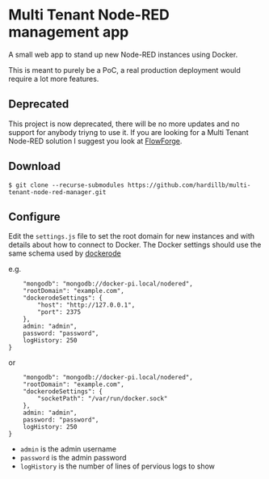 # Multi Tenant Node-RED management app

A small web app to stand up new Node-RED instances using Docker.

This is meant to purely be a PoC, a real production deployment would require a lot
more features.

## Deprecated 

This project is now deprecated, there will be no more updates and no support for anybody triyng to use it. If you are looking for a Multi Tenant Node-RED solution I suggest you look at [FlowForge](https://flowforge.com).

## Download

```
$ git clone --recurse-submodules https://github.com/hardillb/multi-tenant-node-red-manager.git
```

## Configure

Edit the `settings.js` file to set the root domain for new instances and with
details about how to connect to Docker. The Docker settings should use the same
schema used by [dockerode](https://www.npmjs.com/package/dockerode)

e.g.

```{
	"mongodb": "mongodb://docker-pi.local/nodered",
	"rootDomain": "example.com",
	"dockerodeSettings": {
		"host": "http://127.0.0.1",
		"port": 2375
	},
	admin: "admin",
	password: "password",
	logHistory: 250
}
```

or
```{
	"mongodb": "mongodb://docker-pi.local/nodered",
	"rootDomain": "example.com",
	"dockerodeSettings": {
		"socketPath": "/var/run/docker.sock"
	},
	admin: "admin",
	password: "password",
	logHistory: 250
}
```

 - `admin` is the admin username
 - `password` is the admin password
 - `logHistory` is the number of lines of pervious logs to show
